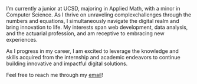 I’m currently a junior at UCSD, majoring in Applied Math, with a minor in Computer Science. As I thrive on unraveling complexchallenges through the 
numbers and equations, I simultaneously navigate the digital realm and bring innovation to life. My interests span web development, data analysis, 
and the actuarial profession, and am receptive to embracing new experiences. 

As I progress in my career, I am excited to leverage the knowledge and skills acquired from the internship and academic 
endeavors to continue building innovative and impactful digital solutions. 

Feel free to reach me through my [email](mailto:claire.yc.tsui@gmail.com)! 
